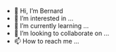 - 👋 Hi, I’m Bernard
- 👀 I’m interested in ...
- 🌱 I’m currently learning ...
- 💞️ I’m looking to collaborate on ...
- 📫 How to reach me ...

<!---
BernardAsur/BernardAsur is a ✨ special ✨ repository because its `README.md` (this file) appears on your GitHub profile.
You can click the Preview link to take a look at your changes.
--->
